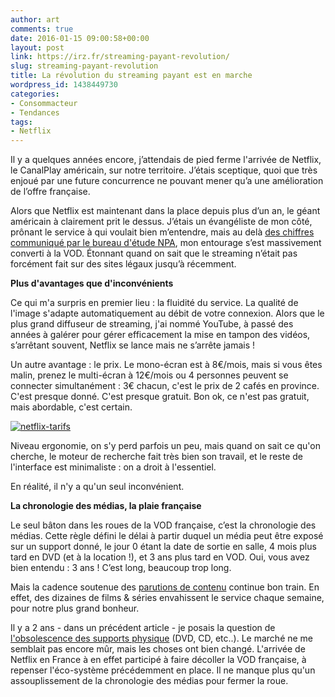 ```yaml
---
author: art
comments: true
date: 2016-01-15 09:00:58+00:00
layout: post
link: https://irz.fr/streaming-payant-revolution/
slug: streaming-payant-revolution
title: La révolution du streaming payant est en marche
wordpress_id: 1438449730
categories:
- Consommacteur
- Tendances
tags:
- Netflix
---
```


Il y a quelques années encore, j’attendais de pied ferme l'arrivée de Netflix, le CanalPlay américain, sur notre territoire. J’étais sceptique, quoi que très enjoué par une future concurrence ne pouvant mener qu’a une amélioration de l’offre française.<!-- more -->

Alors que Netflix est maintenant dans la place depuis plus d’un an, le géant américain à clairement prit le dessus. J’étais un évangéliste de mon côté, prônant le service à qui voulait bien m’entendre, mais au delà [des chiffres communiqué par le bureau d'étude NPA](http://www.rtl.fr/culture/medias-people/netflix-quel-bilan-un-an-apres-son-arrivee-en-france-7779678757), mon entourage s’est massivement converti à la VOD. Étonnant quand on sait que le streaming n’était pas forcément fait sur des sites légaux jusqu’à récemment.

**Plus d'avantages que d'inconvénients**

Ce qui m'a surpris en premier lieu : la fluidité du service. La qualité de l'image s'adapte automatiquement au débit de votre connexion. Alors que le plus grand diffuseur de streaming, j'ai nommé YouTube, à passé des années à galérer pour gérer efficacement la mise en tampon des vidéos, s’arrêtant souvent, Netflix se lance mais ne s’arrête jamais !

Un autre avantage : le prix. Le mono-écran est à 8€/mois, mais si vous êtes malin, prenez le multi-écran à 12€/mois ou 4 personnes peuvent se connecter simultanément : 3€ chacun, c'est le prix de 2 cafés en province. C'est presque donné. C'est presque gratuit. Bon ok, ce n'est pas gratuit, mais abordable, c'est certain.

[![netflix-tarifs](https://static.irz.fr/2016/01/netflix-tarifs.png)](https://irz.fr/recherche?q=netflix-tarifs)

Niveau ergonomie, on s'y perd parfois un peu, mais quand on sait ce qu'on cherche, le moteur de recherche fait très bien son travail, et le reste de l'interface est minimaliste : on a droit à l'essentiel.

En réalité, il n'y a qu'un seul inconvénient.

**La chronologie des médias, la plaie française**

Le seul bâton dans les roues de la VOD française, c’est la chronologie des médias. Cette règle défini le délai à partir duquel un média peut être exposé sur un support donné, le jour 0 étant la date de sortie en salle, 4 mois plus tard en DVD (et à la location !), et 3 ans plus tard en VOD. Oui, vous avez bien entendu : 3 ans ! C’est long, beaucoup trop long.

Mais la cadence soutenue des [parutions de contenu](http://www.allflicks.fr/) continue bon train. En effet, des dizaines de films & séries envahissent le service chaque semaine, pour notre plus grand bonheur.

Il y a 2 ans - dans un précédent article - je posais la question de [l'obsolescence des supports physique](https://irz.fr/cd-dvd-blueray) (DVD, CD, etc..). Le marché ne me semblait pas encore mûr, mais les choses ont bien changé. L'arrivée de Netflix en France à en effet participé à faire décoller la VOD française, à repenser l'éco-système précédemment en place. Il ne manque plus qu'un assouplissement de la chronologie des médias pour fermer la roue.
